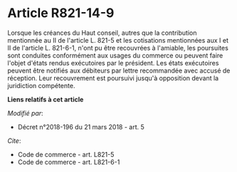 # Article R821-14-9

Lorsque les créances du Haut conseil, autres que la contribution mentionnée au II de l'article L. 821-5 et les cotisations
mentionnées aux I et II de l'article L. 821-6-1, n'ont pu être recouvrées à l'amiable, les poursuites sont conduites
conformément aux usages du commerce ou peuvent faire l'objet d'états rendus exécutoires par le président. Les états
exécutoires peuvent être notifiés aux débiteurs par lettre recommandée avec accusé de réception. Leur recouvrement est
poursuivi jusqu'à opposition devant la juridiction compétente.

**Liens relatifs à cet article**

_Modifié par_:

  - Décret n°2018-196 du 21 mars 2018 - art. 5

_Cite_:

  - Code de commerce - art. L821-5
  - Code de commerce - art. L821-6-1
